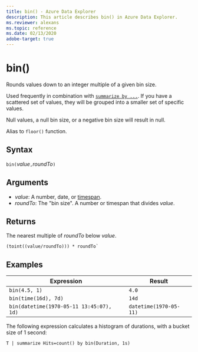 ```yaml
---
title: bin() - Azure Data Explorer
description: This article describes bin() in Azure Data Explorer.
ms.reviewer: alexans
ms.topic: reference
ms.date: 02/13/2020
adobe-target: true
---
```

# bin()

Rounds values down to an integer multiple of a given bin size.

Used frequently in combination with [`summarize by ...`](./summarizeoperator.md).
If you have a scattered set of values, they will be grouped into a smaller set of specific values.

Null values, a null bin size, or a negative bin size will result in null.

Alias to `floor()` function.

## Syntax

`bin(`*value*`,`*roundTo*`)`

## Arguments

* *value*: A number, date, or [timespan](scalar-data-types/timespan.md).
* *roundTo*: The "bin size". A number or timespan that divides *value*.

## Returns

The nearest multiple of *roundTo* below *value*.

```kusto
(toint((value/roundTo))) * roundTo`
```

## Examples

Expression | Result
---|---
`bin(4.5, 1)` | `4.0`
`bin(time(16d), 7d)` | `14d`
`bin(datetime(1970-05-11 13:45:07), 1d)`|  `datetime(1970-05-11)`

The following expression calculates a histogram of durations,
with a bucket size of 1 second:

```kusto
T | summarize Hits=count() by bin(Duration, 1s)
```
